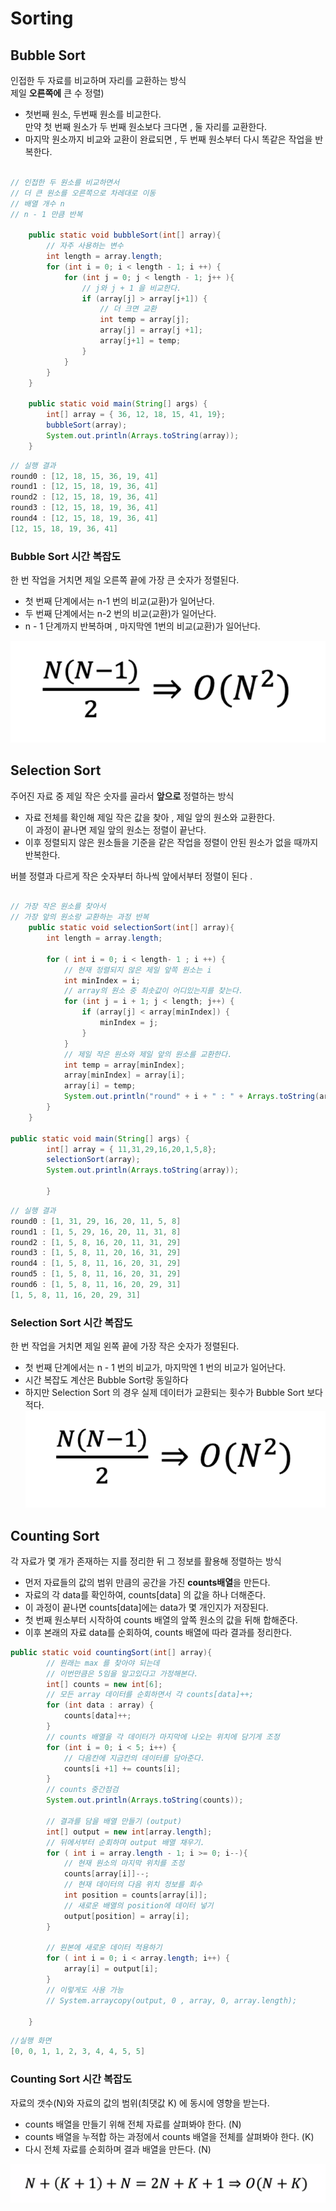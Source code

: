 # Sorting

## Bubble Sort
인접한 두 자료를 비교하며 자리를 교환하는 방식  
제일 **오른쪽에** 큰 수 정렬)
- 첫번째 원소, 두번째 원소를 비교한다.  
만약 첫 번째 원소가 두 번째 원소보다 크다면 , 둘 자리를 교환한다.
- 마지막 원소까지 비교와 교환이 완료되면 , 두 번째 원소부터 다시 똑같은 작업을 반복한다.  
  
```java

// 인접한 두 원소를 비교하면서
// 더 큰 원소를 오른쪽으로 차레대로 이동
// 배열 개수 n
// n - 1 만큼 반복

    public static void bubbleSort(int[] array){
        // 자주 사용하는 변수
        int length = array.length;
        for (int i = 0; i < length - 1; i ++) {
            for (int j = 0; j < length - 1; j++ ){
                // j와 j + 1 을 비교한다.
                if (array[j] > array[j+1]) {
                    // 더 크면 교환
                    int temp = array[j];
                    array[j] = array[j +1];
                    array[j+1] = temp;
                }
            }
        }
    }

    public static void main(String[] args) {
        int[] array = { 36, 12, 18, 15, 41, 19};
        bubbleSort(array);
        System.out.println(Arrays.toString(array));
    }

```

```java
// 실행 결과
round0 : [12, 18, 15, 36, 19, 41]
round1 : [12, 15, 18, 19, 36, 41]
round2 : [12, 15, 18, 19, 36, 41]
round3 : [12, 15, 18, 19, 36, 41]
round4 : [12, 15, 18, 19, 36, 41]
[12, 15, 18, 19, 36, 41]

```

### Bubble Sort 시간 복잡도
한 번 작업을 거치면 제일 오른쪽 끝에 가장 큰 숫자가 정렬된다.
- 첫 번째 단계에서는 n-1 번의 비교(교환)가 일어난다.
- 두 번째 단계에서는 n-2 번의 비교(교환)가 일어난다.
- n - 1 단계까지 반복하며 , 마지막엔 1번의 비교(교환)가 일어난다.

![bubble](bubble.PNG)  
  
## Selection Sort

주어진 자료 중 제일 작은 숫자를 골라서 **앞으로** 정렬하는 방식
- 자료 전체를 확인해 제일 작은 값을 찾아 , 제일 앞의 원소와 교환한다.  
이 과정이 끝나면 제일 앞의 원소는 정렬이 끝난다.
- 이후 정렬되지 않은 원소들을 기준을 같은 작업을 정렬이 안된 원소가 없을 때까지 반복한다.  

버블 정렬과 다르게 작은 숫자부터 하나씩 앞에서부터 정렬이 된다 .

```java

// 가장 작은 원소를 찾아서
// 가장 앞의 원소랑 교환하는 과정 반복
    public static void selectionSort(int[] array){
        int length = array.length;

        for ( int i = 0; i < length- 1 ; i ++) {
            // 현재 정렬되지 않은 제일 앞쪽 원소는 i
            int minIndex = i;
            // array의 원소 중 최솟값이 어디있는지를 찾는다.
            for (int j = i + 1; j < length; j++) {
                if (array[j] < array[minIndex]) {
                    minIndex = j;
                }
            }
            // 제일 작은 원소와 제일 앞의 원소를 교환한다.
            int temp = array[minIndex];
            array[minIndex] = array[i];
            array[i] = temp;
            System.out.println("round" + i + " : " + Arrays.toString(array));
        }
    }

public static void main(String[] args) {
        int[] array = { 11,31,29,16,20,1,5,8};
        selectionSort(array);
        System.out.println(Arrays.toString(array));

        }
```

```java
// 실행 결과
round0 : [1, 31, 29, 16, 20, 11, 5, 8]
round1 : [1, 5, 29, 16, 20, 11, 31, 8]
round2 : [1, 5, 8, 16, 20, 11, 31, 29]
round3 : [1, 5, 8, 11, 20, 16, 31, 29]
round4 : [1, 5, 8, 11, 16, 20, 31, 29]
round5 : [1, 5, 8, 11, 16, 20, 31, 29]
round6 : [1, 5, 8, 11, 16, 20, 29, 31]
[1, 5, 8, 11, 16, 20, 29, 31]
```
  
### Selection Sort 시간 복잡도
한 번 작업을 거치면 제일 왼쪽 끝에 가장 작은 숫자가 정렬된다.
- 첫 번째 단계에서는 n - 1 번의 비교가, 마지막엔 1 번의 비교가 일어난다.
- 시간 복잡도 계산은 Bubble Sort랑 동일하다
- 하지만 Selection Sort 의 경우 실제 데이터가 교환되는 횟수가 Bubble Sort 보다 적다.
  ![selection](bubble.PNG)  

## Counting Sort
각 자료가 몇 개가 존재하는 지를 정리한 뒤 그 정보를 활용해 정렬하는 방식
- 먼저 자료들의 값의 범위 만큼의 공간을 가진 **counts배열**을 만든다.
- 자료의 각 data를 확인하여, counts[data] 의 값을 하나 더해준다.
- 이 과정이 끝나면 counts[data]에는 data가 몇 개인지가 저장된다.
- 첫 번째 원소부터 시작하여 counts 배열의 앞쪽 원소의 값을 뒤해 합해준다.
- 이후 본래의 자료 data를 순회하여, counts 배열에 따라 결과를 정리한다.
  
```java
public static void countingSort(int[] array){
        // 원래는 max 를 찾아야 되는데
        // 이번만큼은 5임을 알고있다고 가정해본다.
        int[] counts = new int[6];
        // 모든 array 데이터를 순회하면서 각 counts[data]++;
        for (int data : array) {
            counts[data]++;
        }
        // counts 배열을 각 데이터가 마지막에 나오는 위치에 담기게 조정
        for (int i = 0; i < 5; i++) {
            // 다음칸에 지금칸의 데이터를 담아준다.
            counts[i +1] += counts[i];
        }
        // counts 중간점검
        System.out.println(Arrays.toString(counts));

        // 결과를 담을 배열 만들기 (output)
        int[] output = new int[array.length];
        // 뒤에서부터 순회하며 output 배열 채우기.
        for ( int i = array.length - 1; i >= 0; i--){
            // 현재 원소의 마지막 위치를 조정
            counts[array[i]]--;
            // 현재 데이터의 다음 위치 정보를 회수
            int position = counts[array[i]];
            // 새로운 배열의 position에 데이터 넣기
            output[position] = array[i];
        }

        // 원본에 새로운 데이터 적용하기
        for ( int i = 0; i < array.length; i++) {
            array[i] = output[i];
        }
        // 이렇게도 사용 가능
        // System.arraycopy(output, 0 , array, 0, array.length);

    }
```
```java
//실행 화면
[0, 0, 1, 1, 2, 3, 4, 4, 5, 5]
```

### Counting Sort 시간 복잡도
자료의 갯수(N)와 자료의 값의 범위(최댓값 K) 에 동시에 영향을 받는다.
- counts 배열을 만들기 위해 전체 자료를 살펴봐야 한다. (N)
- counts 배열을 누적합 하는 과정에서 counts 배열을 전체를 살펴봐야 한다. (K)
- 다시 전체 자료를 순회하며 결과 배열을 만든다. (N)  
  
![counting](COUNTING.PNG)